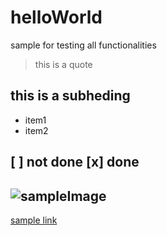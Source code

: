 # helloWorld
sample for testing all functionalities
> this is a quote
## this is a subheding
- item1
- item2

[ ] not done
[x] done
---
![sampleImage](https://i.ibb.co/FVpWnrD/image.png)
---
[sample link](https://www.programiz.com/python-programming/class#:~:text=Python%20Objects%20and%20Classes,-Python%20is%20an&text=An%20object%20is%20simply%20a,a%20blueprint%20for%20that%20object.&text=An%20object%20is%20also%20called,this%20object%20is%20called%20instantiation.)

